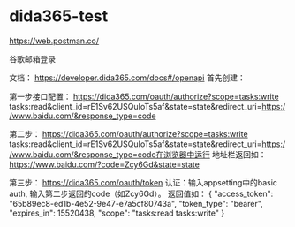 # dida365-test

https://web.postman.co/

谷歌邮箱登录

文档：
https://developer.dida365.com/docs#/openapi
首先创建：

第一步接口配置：
https://dida365.com/oauth/authorize?scope=tasks:write tasks:read&client_id=rE1Sv62USQuIoTs5af&state=state&redirect_uri=https://www.baidu.com/&response_type=code


第二步：
https://dida365.com/oauth/authorize?scope=tasks:write tasks:read&client_id=rE1Sv62USQuIoTs5af&state=state&redirect_uri=https://www.baidu.com/&response_type=code在浏览器中运行
地址栏返回如：https://www.baidu.com/?code=Zcy6Gd&state=state



第三步：
https://dida365.com/oauth/token
认证：输入appsetting中的basic auth, 输入第二步返回的code（如Zcy6Gd）。
返回值如：
{
    "access_token": "65b89ec8-ed1b-4e52-9e47-e7a5cf80743a",
    "token_type": "bearer",
    "expires_in": 15520438,
    "scope": "tasks:read tasks:write"
}


